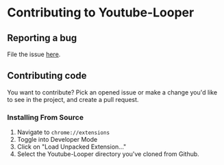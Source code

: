 # Contributing to Youtube-Looper

## Reporting a bug

File the issue [here](https://github.com/guillaumeboehm/youtube-looper/issues).

## Contributing code

You want to contribute? Pick an opened issue or make a change you'd like to see in the project, and create a pull request.

### Installing From Source

 1. Navigate to `chrome://extensions`
 1. Toggle into Developer Mode
 1. Click on "Load Unpacked Extension..."
 1. Select the Youtube-Looper directory you've cloned from Github.

